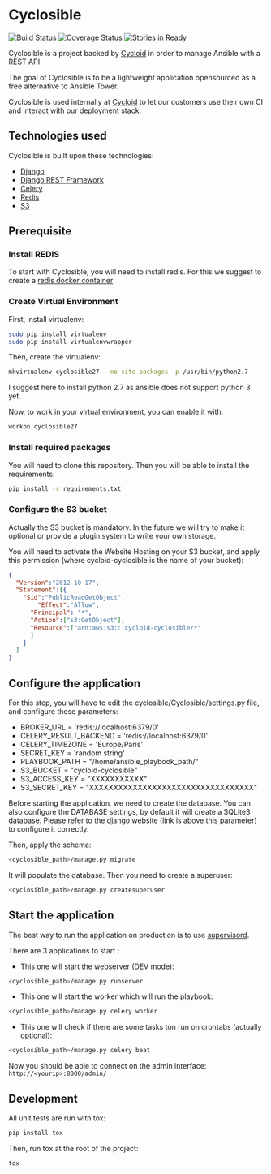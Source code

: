 Cyclosible
==========

[![Build Status](https://travis-ci.org/cycloidio/cyclosible.svg)](https://travis-ci.org/cycloidio/cyclosible)
[![Coverage Status](https://coveralls.io/repos/cycloidio/cyclosible/badge.svg?branch=master&service=github)](https://coveralls.io/github/cycloidio/cyclosible?branch=master)
[![Stories in Ready](https://badge.waffle.io/cycloidio/cyclosible.png?label=ready&title=Ready)](https://waffle.io/cycloidio/cyclosible)

Cyclosible is a project backed by [Cycloid] in order to manage Ansible with a REST API.

The goal of Cyclosible is to be a lightweight application opensourced as a free alternative to Ansible Tower.

Cyclosible is used internally at [Cycloid] to let our customers use their own CI and interact with our deployment stack.

Technologies used
-----------------

Cyclosible is built upon these technologies:
* [Django]
* [Django REST Framework]
* [Celery]
* [Redis]
* [S3]

Prerequisite
------------

### Install REDIS

To start with Cyclosible, you will need to install redis. For this we suggest to create a [redis docker container]

### Create Virtual Environment

First, install virtualenv:
```bash
sudo pip install virtualenv
sudo pip install virtualenvwrapper
```

Then, create the virtualenv:
```bash
mkvirtualenv cyclosible27 --no-site-packages -p /usr/bin/python2.7
```

I suggest here to install python 2.7 as ansible does not support python 3 yet.

Now, to work in your virtual environment, you can enable it with:
```bash
workon cyclosible27
```

### Install required packages

You will need to clone this repository. Then you will be able to install the requirements:
```bash
pip install -r requirements.txt
```
    
### Configure the S3 bucket

Actually the S3 bucket is mandatory. In the future we will try to make it optional or provide a plugin system to write your own storage.

You will need to activate the Website Hosting on your S3 bucket, and apply this permission (where cycloid-cyclosible is the name of your bucket):
```json
{
  "Version":"2012-10-17",
  "Statement":[{
    "Sid":"PublicReadGetObject",
        "Effect":"Allow",
      "Principal": "*",
      "Action":["s3:GetObject"],
      "Resource":["arn:aws:s3:::cycloid-cyclosible/*"
      ]
    }
  ]
}
```

Configure the application
-------------------------

For this step, you will have to edit the cyclosible/Cyclosible/settings.py file, and configure these parameters:
* BROKER_URL = 'redis://localhost:6379/0'
* CELERY_RESULT_BACKEND = 'redis://localhost:6379/0'
* CELERY_TIMEZONE = 'Europe/Paris'
* SECRET_KEY = 'random string'
* PLAYBOOK_PATH = "/home/ansible_playbook_path/"
* S3_BUCKET = "cycloid-cyclosible"
* S3_ACCESS_KEY = "XXXXXXXXXXX"
* S3_SECRET_KEY = "XXXXXXXXXXXXXXXXXXXXXXXXXXXXXXXXXX"

Before starting the application, we need to create the database. You can also configure the DATABASE settings, by default it will create a SQLite3 database.
Please refer to the django website (link is above this parameter) to configure it correctly.

Then, apply the schema:
```bash
<cyclosible_path>/manage.py migrate
```

It will populate the database. Then you need to create a superuser:
```bash
<cyclosible_path>/manage.py createsuperuser
```
    
Start the application
---------------------

The best way to run the application on production is to use [supervisord].

There are 3 applications to start :

- This one will start the webserver (DEV mode):
```bash
<cyclosible_path>/manage.py runserver
```

- This one will start the worker which will run the playbook:
```bash
<cyclosible_path>/manage.py celery worker
```

- This one will check if there are some tasks ton run on crontabs (actually optional):
```bash
<cyclosible_path>/manage.py celery beat
```

Now you should be able to connect on the admin interface: `http://<yourip>:8000/admin/`

Development
-----------

All unit tests are run with tox:
```bash
pip install tox
```
    
Then, run tox at the root of the project:
```bash
tox
```
    

[Cycloid]: http://www.cycloid.io
[Ansible Tower]: http://www.ansible.com/tower
[redis docker container]: https://hub.docker.com/_/redis/
[Django]: https://www.djangoproject.com/
[Django REST Framework]: http://www.django-rest-framework.org/
[Celery]: http://www.celeryproject.org/
[Redis]: http://redis.io/
[S3]: https://aws.amazon.com/fr/s3/
[supervisord]: http://supervisord.org/
